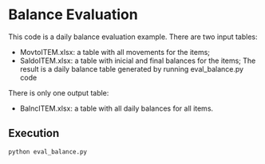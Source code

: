# Balance Evaluation

This code is a daily balance evaluation example. 
There are two input tables: 
 - MovtoITEM.xlsx: a table with all movements for the items; 
 - SaldoITEM.xlsx: a table with inicial and final balances for the items;
The result is a daily balance table generated by running eval_balance.py code


There is only one output table:
 - BalncITEM.xlsx: a table with all daily balances for all items.

## Execution
`python eval_balance.py`

